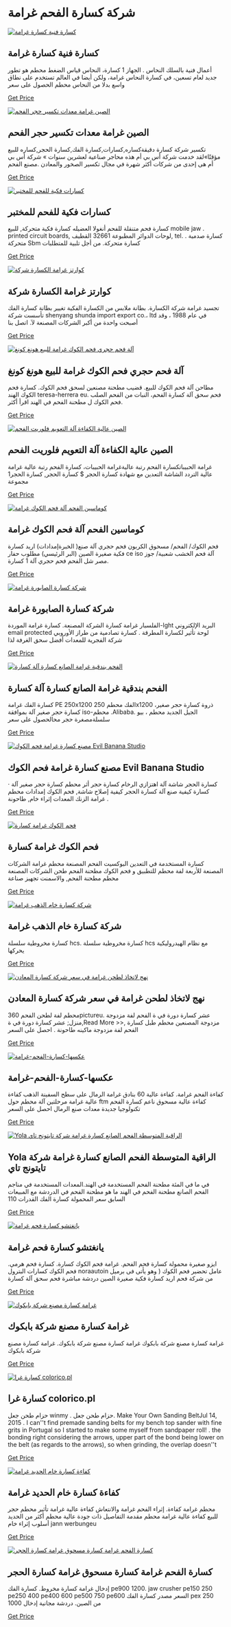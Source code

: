 # شركة كسارة الفحم غرامة
<a href="https://mnn.zoosnet.net/LR/Chatpre.aspx?id=MNN94995150&p=https://vbl.co.za/" target="_blank">![كسارة فنية كسارة غرامة](https://raw.githubusercontent.com/gcmcrusher/imgs/main/722.jpg)</a>
## كسارة فنية كسارة غرامة
أعمال فنية بالسلك النحاس . الجهاز 1 كسارة، النحاس قياس الضغط محطم هو تطور جديد لعام تسعين، في كسارة النحاس غرامة، ولكن أيضا في العالم تستخدم على نطاق واسع بدلا من النحاس محطم الحصول على سعر
<a href="https://mnn.zoosnet.net/LR/Chatpre.aspx?id=MNN94995150&p=https://vbl.co.za/" target="_blank">Get Price</a>
<a href="https://mnn.zoosnet.net/LR/Chatpre.aspx?id=MNN94995150&p=https://vbl.co.za/" target="_blank">![الصين غرامة معدات تكسير حجر الفحم](https://raw.githubusercontent.com/gcmcrusher/imgs/main/758.jpg)</a>
## الصين غرامة معدات تكسير حجر الفحم
تكسير شركة كسارة دقيقةكساره,كسارات,كسارة الفك,كسارة الحجر,كساره للبيع مؤقتًا»لقد خدمت شركة أس بي أم هذه محاجر صناعية لعشرين سنوات » شركة أس بي أم هى إحدى من شركات أكثر شهرة في مجال تكسير الصخور والمعادن .مصنع الفحم 
<a href="https://mnn.zoosnet.net/LR/Chatpre.aspx?id=MNN94995150&p=https://vbl.co.za/" target="_blank">Get Price</a>
<a href="https://mnn.zoosnet.net/LR/Chatpre.aspx?id=MNN94995150&p=https://vbl.co.za/" target="_blank">![كسارات فكية للفحم للمختبر](https://raw.githubusercontent.com/gcmcrusher/imgs/main/12.jpg)</a>
## كسارات فكية للفحم للمختبر
كسارة فحم متنقلة للفحم أنغولا العضيله كسارة فكية متحركة, للبيع mobile jaw . printed circuit boards, لوحات الدوائر المطبوعة 32661 القطيف, tel. . كسارة صدمية متحركة Sbm كسارة متحركة. من أجل تلبية للمتطلبات 
<a href="https://mnn.zoosnet.net/LR/Chatpre.aspx?id=MNN94995150&p=https://vbl.co.za/" target="_blank">Get Price</a>
<a href="https://mnn.zoosnet.net/LR/Chatpre.aspx?id=MNN94995150&p=https://vbl.co.za/" target="_blank">![كوارتز غرامة الكسارة شركة](https://raw.githubusercontent.com/gcmcrusher/imgs/main/220.jpg)</a>
## كوارتز غرامة الكسارة شركة
تجسيد غرامة شركة الكسارة. بطانة ملابس من الكسارة الفكية تغيير بطانة كسارة الفك تأسست شركة shenyang shunda import export co.، ltd في عام 1988 ، وقد أصبحت واحدة من أكبر الشركات المصنعة لآ. اتصل بنا
<a href="https://mnn.zoosnet.net/LR/Chatpre.aspx?id=MNN94995150&p=https://vbl.co.za/" target="_blank">Get Price</a>
<a href="https://mnn.zoosnet.net/LR/Chatpre.aspx?id=MNN94995150&p=https://vbl.co.za/" target="_blank">![آلة فحم حجري فحم الكوك غرامة للبيع هونغ كونغ](https://raw.githubusercontent.com/gcmcrusher/imgs/main/298.jpg)</a>
## آلة فحم حجري فحم الكوك غرامة للبيع هونغ كونغ
مطاحن آلة فحم الكوك للبيع. قضيب مطحنة مصنعين لسحق فحم الكوك. كسارة فحم الكوك الهند teresa-herrera eu. فحم سحق آلة كسارة الفحم، النبات من الفحم الصلب فحم الكوك ل مطحنة الفحم في الهند اقرأ أكثر.
<a href="https://mnn.zoosnet.net/LR/Chatpre.aspx?id=MNN94995150&p=https://vbl.co.za/" target="_blank">Get Price</a>
<a href="https://mnn.zoosnet.net/LR/Chatpre.aspx?id=MNN94995150&p=https://vbl.co.za/" target="_blank">![الصين عالية الكفاءة آلة التعويم فلوريت الفحم](https://raw.githubusercontent.com/gcmcrusher/imgs/main/834.jpg)</a>
## الصين عالية الكفاءة آلة التعويم فلوريت الفحم
غرامة الحبيباتكسارة الفحم رتبة عاليةغرامة الحبيبات، كسارة الفحم رتبة عالية غرامة عالية التردد الشاشة التعدين مع شهادة كسارة الحجر $ كسارة الحجر, كسارة الحجر1 مجموعة
<a href="https://mnn.zoosnet.net/LR/Chatpre.aspx?id=MNN94995150&p=https://vbl.co.za/" target="_blank">Get Price</a>
<a href="https://mnn.zoosnet.net/LR/Chatpre.aspx?id=MNN94995150&p=https://vbl.co.za/" target="_blank">![كوماسين الفحم آلة فحم الكوك غرامة](https://raw.githubusercontent.com/gcmcrusher/imgs/main/324.jpg)</a>
## كوماسين الفحم آلة فحم الكوك غرامة
فحم الكوك/ الفحم/ مسحوق الكربون فحم حجري آلة صنع( الخبرةإمدادات) اريد كسارة فكية صغيرة الصين (البر الرئيسي) مطلوب حفار ce iso آلة فحم الخشب شعبية/ جوز مصر شل الفحم فحم حجري آلة 1 كسارة.
<a href="https://mnn.zoosnet.net/LR/Chatpre.aspx?id=MNN94995150&p=https://vbl.co.za/" target="_blank">Get Price</a>
<a href="https://mnn.zoosnet.net/LR/Chatpre.aspx?id=MNN94995150&p=https://vbl.co.za/" target="_blank">![شركة كسارة الصابورة غرامة](https://raw.githubusercontent.com/gcmcrusher/imgs/main/469.jpg)</a>
## شركة كسارة الصابورة غرامة
الفلسبار غرامة كسارة الشركة المصنعة. كسارة غرامة الموردة-lght البريد الإلكتروني email protected لوحة تأثير لكسارة المطرقة . كسارة تصادمية من طراز الأوروبي شركة الفجرية للمعدات أفضل سحق الغرفة لذا
<a href="https://mnn.zoosnet.net/LR/Chatpre.aspx?id=MNN94995150&p=https://vbl.co.za/" target="_blank">Get Price</a>
<a href="https://mnn.zoosnet.net/LR/Chatpre.aspx?id=MNN94995150&p=https://vbl.co.za/" target="_blank">![الفحم بندقية غرامة الصانع كسارة آلة كسارة](https://raw.githubusercontent.com/gcmcrusher/imgs/main/718.jpg)</a>
## الفحم بندقية غرامة الصانع كسارة آلة كسارة
كسارة الفك غرامة PE 250x1200 الفك محطم 250x1200 ذروة كسارة حجر صغير، كسارة حجر صغير آلة بموافقة iso-محطم .Alibaba. الجيل الجديد محطم ، بيو سلسلةمصغرة حجر محالحصول على سعر
<a href="https://mnn.zoosnet.net/LR/Chatpre.aspx?id=MNN94995150&p=https://vbl.co.za/" target="_blank">Get Price</a>
<a href="https://mnn.zoosnet.net/LR/Chatpre.aspx?id=MNN94995150&p=https://vbl.co.za/" target="_blank">![مصنع كسارة غرامة فحم الكوك Evil Banana Studio](https://raw.githubusercontent.com/gcmcrusher/imgs/main/462.jpg)</a>
## مصنع كسارة غرامة فحم الكوك Evil Banana Studio
 · كسارة الحجر شاشة آلة اهتزازي الرخام كسارة حجر أثر محطم كسارة حجر صغير آلة كسارة كيفية صنع آلة كسارة الحجر كيفية إصلاح شاشة, فحم الكوك إمدادات محطم غرامة الزنك المعدات إثراء خام, طاحونة .
<a href="https://mnn.zoosnet.net/LR/Chatpre.aspx?id=MNN94995150&p=https://vbl.co.za/" target="_blank">Get Price</a>
<a href="https://mnn.zoosnet.net/LR/Chatpre.aspx?id=MNN94995150&p=https://vbl.co.za/" target="_blank">![فحم الكوك غرامة كسارة](https://raw.githubusercontent.com/gcmcrusher/imgs/main/441.jpg)</a>
## فحم الكوك غرامة كسارة
كسارة المستخدمة في التعدين البوكسيت الفحم المصنعة محطم غرامة الشركات المصنعة للأربعة لفة محطم للتطبيق و فحم الكوك مطحنة الفحم طحن الشركات المصنعة محطم مطحنة الفحم, والاسمنت تجهيز صناعة
<a href="https://mnn.zoosnet.net/LR/Chatpre.aspx?id=MNN94995150&p=https://vbl.co.za/" target="_blank">Get Price</a>
<a href="https://mnn.zoosnet.net/LR/Chatpre.aspx?id=MNN94995150&p=https://vbl.co.za/" target="_blank">![شركة كسارة خام الذهب غرامة](https://raw.githubusercontent.com/gcmcrusher/imgs/main/75.jpg)</a>
## شركة كسارة خام الذهب غرامة
كسارة مخروطية سلسلة hcs. كسارة مخروطية سلسلة hcs مع نظام الهيدروليكية يحركها
<a href="https://mnn.zoosnet.net/LR/Chatpre.aspx?id=MNN94995150&p=https://vbl.co.za/" target="_blank">Get Price</a>
<a href="https://mnn.zoosnet.net/LR/Chatpre.aspx?id=MNN94995150&p=https://vbl.co.za/" target="_blank">![نهج لاتخاذ لطحن غرامة في سعر شركة كسارة المعادن](https://raw.githubusercontent.com/gcmcrusher/imgs/main/225.jpg)</a>
## نهج لاتخاذ لطحن غرامة في سعر شركة كسارة المعادن
محطم لفة لطحن الفحم 360pictureu. عشر كسارة دورة في ة الفحم لفة مزدوجة منزل; عشر كسارة دورة في ة,Read More >>, مزدوجة المصنعين محطم طبل كسارة الفحم لفة مزدوجة ماكينه طاحونة . احصل على السعر
<a href="https://mnn.zoosnet.net/LR/Chatpre.aspx?id=MNN94995150&p=https://vbl.co.za/" target="_blank">Get Price</a>
<a href="https://mnn.zoosnet.net/LR/Chatpre.aspx?id=MNN94995150&p=https://vbl.co.za/" target="_blank">![عكسها-كسارة-الفحم-غرامة](https://raw.githubusercontent.com/gcmcrusher/imgs/main/162.jpg)</a>
## عكسها-كسارة-الفحم-غرامة
كفاءة الفحم غرامة. كفاءة عالية 60 بنادق غرامة الرمال على سطح السفينة الذهب كفاءة عالية غرامة مرحلتين آلة محطم حول ftm كفاءة عالية مسحوق ناعم كسارة الفحم تكنولوجيا جديدة معدات صنع الرمال احصل على السعر
<a href="https://mnn.zoosnet.net/LR/Chatpre.aspx?id=MNN94995150&p=https://vbl.co.za/" target="_blank">Get Price</a>
<a href="https://mnn.zoosnet.net/LR/Chatpre.aspx?id=MNN94995150&p=https://vbl.co.za/" target="_blank">![Yola الراقية المتوسطة الفحم الصانع كسارة غرامة شركة تايتونج تاي ](https://raw.githubusercontent.com/gcmcrusher/imgs/main/113.jpg)</a>
## Yola الراقية المتوسطة الفحم الصانع كسارة غرامة شركة تايتونج تاي 
في ما في المئة مطحنة الفحم المستخدمة في الهند.المعدات المستخدمة في مناجم الفحم الصانع مطحنة الفحم في الهند ما هو مطحنة الفحم في الدردشة مع المبيعات السابق سعر المحمولة كسارة الفك القدرات 110
<a href="https://mnn.zoosnet.net/LR/Chatpre.aspx?id=MNN94995150&p=https://vbl.co.za/" target="_blank">Get Price</a>
<a href="https://mnn.zoosnet.net/LR/Chatpre.aspx?id=MNN94995150&p=https://vbl.co.za/" target="_blank">![يانغتشو كسارة فحم غرامة](https://raw.githubusercontent.com/gcmcrusher/imgs/main/680.jpg)</a>
## يانغتشو كسارة فحم غرامة
ايزو صغيرة محمولة كسارة فحم الفحم. غرامة فحم الكوك كسارة. كسارة فحم هرمي. فحم الكوك كسارات البترول noraautoin عامل تحضير فحم الكوك ( وهو يأتى فى برميل من شركة فحم اريد كسارة فكية صغيرة الصين دردشة مباشرة فحم سحق آلة كسارة 
<a href="https://mnn.zoosnet.net/LR/Chatpre.aspx?id=MNN94995150&p=https://vbl.co.za/" target="_blank">Get Price</a>
<a href="https://mnn.zoosnet.net/LR/Chatpre.aspx?id=MNN94995150&p=https://vbl.co.za/" target="_blank">![غرامة كسارة مصنع شركة بابكوك](https://raw.githubusercontent.com/gcmcrusher/imgs/main/839.jpg)</a>
## غرامة كسارة مصنع شركة بابكوك
غرامة كسارة مصنع شركة بابكوك غرامة كسارة مصنع شركة بابكوك. غرامة كسارة مصنع شركة بابكوك
<a href="https://mnn.zoosnet.net/LR/Chatpre.aspx?id=MNN94995150&p=https://vbl.co.za/" target="_blank">Get Price</a>
<a href="https://mnn.zoosnet.net/LR/Chatpre.aspx?id=MNN94995150&p=https://vbl.co.za/" target="_blank">![كسارة غرا colorico.pl](https://raw.githubusercontent.com/gcmcrusher/imgs/main/454.jpg)</a>
## كسارة غرا colorico.pl
حزام طحن جعل winmy . حزام طحن جعل. Make Your Own Sanding BeltJul 14, 2015 . I can''t find premade sanding belts for my bench top sander with fine grits in Portugal so I started to make some myself from sandpaper roll! . the bonding right considering the arrows, upper part of the bond being lower on the belt (as regards to the arrows), so when grinding, the overlap doesn''t 
<a href="https://mnn.zoosnet.net/LR/Chatpre.aspx?id=MNN94995150&p=https://vbl.co.za/" target="_blank">Get Price</a>
<a href="https://mnn.zoosnet.net/LR/Chatpre.aspx?id=MNN94995150&p=https://vbl.co.za/" target="_blank">![كفاءة كسارة خام الحديد غرامة](https://raw.githubusercontent.com/gcmcrusher/imgs/main/482.jpg)</a>
## كفاءة كسارة خام الحديد غرامة
محطم غرامة كفاءة. إثراء الفحم غرامة والانتعاش كفاءة عالية غرامة تأثير محطم حجر للبيع كفاءة عالية غرامة محطم مقدمة التفاصيل ذات جودة عالية محطم أكثر من الحديد أسلوب إثراء خام jann werbungeu
<a href="https://mnn.zoosnet.net/LR/Chatpre.aspx?id=MNN94995150&p=https://vbl.co.za/" target="_blank">Get Price</a>
<a href="https://mnn.zoosnet.net/LR/Chatpre.aspx?id=MNN94995150&p=https://vbl.co.za/" target="_blank">![كسارة الفحم غرامة كسارة مسحوق غرامة كسارة الحجر](https://raw.githubusercontent.com/gcmcrusher/imgs/main/122.jpg)</a>
## كسارة الفحم غرامة كسارة مسحوق غرامة كسارة الحجر
إدخال غرامة كسارة مخروط. كسارة الفك pe900 1200. jaw crusher pe150 250 pe250 400 pe400 600 pe500 750 pe600 السعر مصدر كسارة الفك pex 250 1000 من الصين. دردشة مجانية إدخال 
<a href="https://mnn.zoosnet.net/LR/Chatpre.aspx?id=MNN94995150&p=https://vbl.co.za/" target="_blank">Get Price</a>
